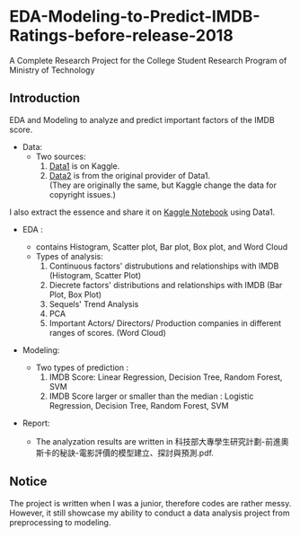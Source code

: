# EDA-Modeling-to-Predict-IMDB-Ratings-before-release-2018
A Complete Research Project for the College Student Research Program of Ministry of Technology 

## Introduction
EDA and Modeling to analyze and predict important factors of the IMDB score.

* Data:
   * Two sources:
      1. [Data1](https://www.kaggle.com/tmdb/tmdb-movie-metadata) is on Kaggle.
      2. [Data2](https://github.com/sundeepblue/movie_rating_prediction/blob/master/movie_metadata.csv) is from the original provider of Data1.   
   (They are originally the same, but Kaggle change the data for copyright issues.)

I also extract the essence and share it on [Kaggle Notebook](https://www.kaggle.com/tiffanyccchen/eda-modeling-to-predict-ratings-before-release) using Data1.

* EDA : 
   * contains  Histogram, Scatter plot, Bar plot, Box plot, and Word Cloud
   * Types of analysis:
      1. Continuous factors' distrubutions and relationships with IMDB (Histogram, Scatter Plot)
      2. Diecrete factors' distributions and relationships with IMDB (Bar Plot, Box Plot)
      3. Sequels' Trend Analysis
      4. PCA
      5. Important Actors/ Directors/ Production companies in different ranges of scores. (Word Cloud)
* Modeling: 
    * Two types of prediction :  
      1. IMDB Score: Linear Regression, Decision Tree, Random Forest, SVM  
      2. IMDB Score larger or smaller than the median : Logistic Regression, Decision Tree, Random Forest, SVM

* Report:
    * The analyzation results are written in  科技部大專學生研究計劃-前進奧斯卡的秘訣-電影評價的模型建立、探討與預測.pdf.

## Notice
The project is written when I was a junior, therefore codes are rather messy.
However, it still showcase my ability to conduct a data analysis project from preprocessing to modeling.
